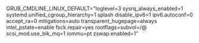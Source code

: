 GRUB_CMDLINE_LINUX_DEFAULT="loglevel=3 sysrq_always_enabled=1 systemd.unified_cgroup_hierarchy=1 splash disable_ipv6=1 ipv6.autoconf=0 accept_ra=0 mitigations=auto transparent_hugepage=always intel_pstate=enable fsck.repair=yes rootflags=subvol=/@ scsi_mod.use_blk_mq=1 iommu=pt zswap.enabled=1"
